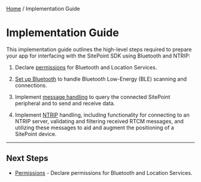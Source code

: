 [Home](../index.md) / Implementation Guide

# Implementation Guide

This implementation guide outlines the high-level steps required to prepare your app for interfacing with the SitePoint SDK using Bluetooth and NTRIP:

1. Declare [permissions](B2_Permissions.md) for Bluetooth and Location Services.

2. [Set up Bluetooth](B3_Bluetooth_Setup.md) to handle Bluetooth Low-Energy (BLE) scanning and connections.

3. Implement [message handling](B4_Message_Handling.md) to query the connected SitePoint peripheral and to send and receive data.

5. Implement [NTRIP](B5_NTRIP.md) handling, including functionality for connecting to an NTRIP server, validating and filtering received RTCM messages, and utilizing these messages to aid and augment the positioning of a SitePoint device.

<hr>

## Next Steps

- [Permissions](B2_Permissions.md) - Declare permissions for Bluetooth and Location Services.
